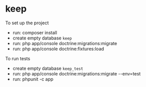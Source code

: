 keep
====

To set up the project
- run: composer install
- create empty database `keep`
- run: php app/console doctrine:migrations:migrate
- run: php app/console doctrine:fixtures:load

To run tests
- create empty database `keep_test`
- run: php app/console doctrine:migrations:migrate --env=test
- run: phpunit -c app